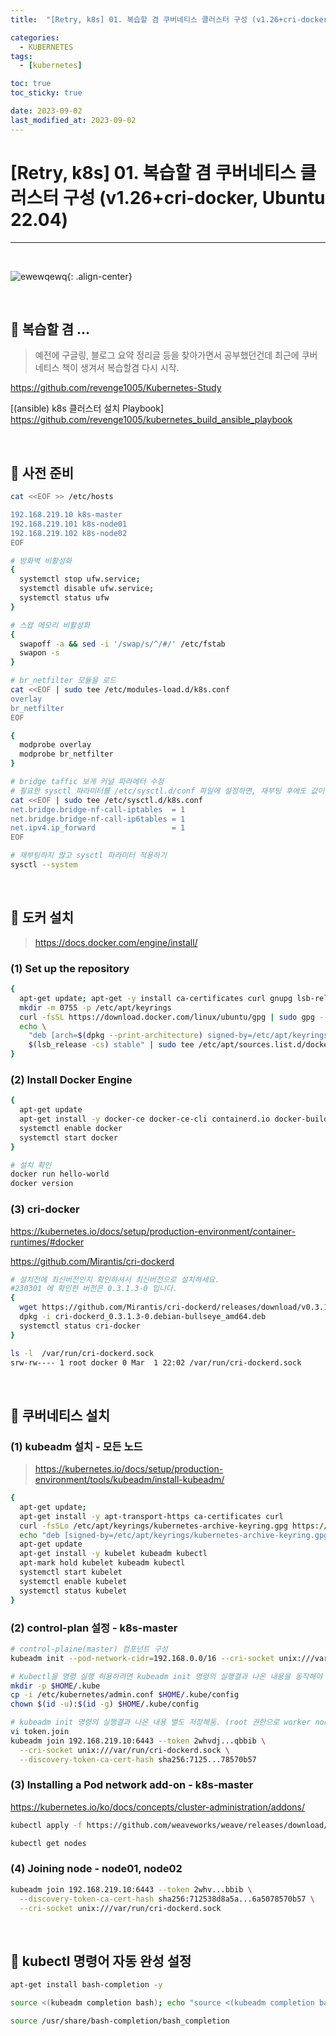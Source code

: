 ```yaml
---
title:  "[Retry, k8s] 01. 복습할 겸 쿠버네티스 클러스터 구성 (v1.26+cri-docker, Ubuntu 22.04) " 

categories:
  - KUBERNETES
tags:
  - [kubernetes]

toc: true
toc_sticky: true

date: 2023-09-02
last_modified_at: 2023-09-02
---
```

# [Retry, k8s] 01. 복습할 겸 쿠버네티스 클러스터 구성 (v1.26+cri-docker, Ubuntu 22.04)
---

<style>
table {
    font-size: 12pt;
}
table th:first-of-type {
    width: 5%;
}
table th:nth-of-type(2) {
    width: 15%;
}
table th:nth-of-type(3) {
    width: 50%;
}
table th:nth-of-type(4) {
    width: 30%;
}
</style>

<br>

![ewewqewq](https://user-images.githubusercontent.com/42735894/224997494-9559fdb4-836b-4780-a9ef-2821197f0352.png){: .align-center}

<br>

## 🔔 복습할 겸 ...

> 예전에 구글링, 블로그 요약 정리글 등을 찾아가면서 공부했던건데 최근에 쿠버네티스 책이 생겨서 복습할겸 다시 시작.

<https://github.com/revenge1005/Kubernetes-Study>

[(ansible) k8s 클러스터 설치 Playbook] <https://github.com/revenge1005/kubernetes_build_ansible_playbook>

<br>

## 🔔 사전 준비

```bash
cat <<EOF >> /etc/hosts

192.168.219.10 k8s-master
192.168.219.101 k8s-node01
192.168.219.102 k8s-node02
EOF

# 방화벽 비활성화
{
  systemctl stop ufw.service; 
  systemctl disable ufw.service; 
  systemctl status ufw
}

# 스왑 메모리 비활성화
{
  swapoff -a && sed -i '/swap/s/^/#/' /etc/fstab
  swapon -s
}

# br_netfilter 모듈을 로드
cat <<EOF | sudo tee /etc/modules-load.d/k8s.conf
overlay
br_netfilter
EOF

{ 
  modprobe overlay
  modprobe br_netfilter
}

# bridge taffic 보게 커널 파라메터 수정
# 필요한 sysctl 파라미터를 /etc/sysctl.d/conf 파일에 설정하면, 재부팅 후에도 값이 유지된다.
cat <<EOF | sudo tee /etc/sysctl.d/k8s.conf
net.bridge.bridge-nf-call-iptables  = 1
net.bridge.bridge-nf-call-ip6tables = 1
net.ipv4.ip_forward                 = 1
EOF

# 재부팅하지 않고 sysctl 파라미터 적용하기
sysctl --system
```

<br>

## 🔔 도커 설치

> <https://docs.docker.com/engine/install/>

### (1) Set up the repository

```bash
{
  apt-get update; apt-get -y install ca-certificates curl gnupg lsb-release
  mkdir -m 0755 -p /etc/apt/keyrings
  curl -fsSL https://download.docker.com/linux/ubuntu/gpg | sudo gpg --dearmor -o /etc/apt/keyrings/docker.gpg
  echo \
    "deb [arch=$(dpkg --print-architecture) signed-by=/etc/apt/keyrings/docker.gpg] https://download.docker.com/linux/ubuntu \
    $(lsb_release -cs) stable" | sudo tee /etc/apt/sources.list.d/docker.list > /dev/null
}
```

### (2) Install Docker Engine

```bash
{
  apt-get update
  apt-get install -y docker-ce docker-ce-cli containerd.io docker-buildx-plugin docker-compose-plugin
  systemctl enable docker
  systemctl start docker
}

# 설치 확인
docker run hello-world
docker version
```

### (3) cri-docker

<https://kubernetes.io/docs/setup/production-environment/container-runtimes/#docker>

<https://github.com/Mirantis/cri-dockerd>

```bash
# 설치전에 최신버전인지 확인하셔서 최신버전으로 설치하세요.
#230301 에 확인한 버전은 0.3.1.3-0 입니다.
{
  wget https://github.com/Mirantis/cri-dockerd/releases/download/v0.3.1/cri-dockerd_0.3.1.3-0.debian-bullseye_amd64.deb
  dpkg -i cri-dockerd_0.3.1.3-0.debian-bullseye_amd64.deb
  systemctl status cri-docker
}

ls -l  /var/run/cri-dockerd.sock
srw-rw---- 1 root docker 0 Mar  1 22:02 /var/run/cri-dockerd.sock
```

<br>

## 🔔 쿠버네티스 설치

### (1) kubeadm 설치 - 모든 노드

> <https://kubernetes.io/docs/setup/production-environment/tools/kubeadm/install-kubeadm/>

```bash
{
  apt-get update; 
  apt-get install -y apt-transport-https ca-certificates curl
  curl -fsSLo /etc/apt/keyrings/kubernetes-archive-keyring.gpg https://packages.cloud.google.com/apt/doc/apt-key.gpg
  echo "deb [signed-by=/etc/apt/keyrings/kubernetes-archive-keyring.gpg] https://apt.kubernetes.io/ kubernetes-xenial main" | sudo tee /etc/apt/sources.list.d/kubernetes.list
  apt-get update
  apt-get install -y kubelet kubeadm kubectl
  apt-mark hold kubelet kubeadm kubectl
  systemctl start kubelet
  systemctl enable kubelet
  systemctl status kubelet
}
```

### (2) control-plan 설정 - k8s-master

```bash
# control-plaine(master) 컴포넌트 구성
kubeadm init --pod-network-cidr=192.168.0.0/16 --cri-socket unix:///var/run/cri-dockerd.sock

# Kubectl을 명령 실행 허용하려면 kubeadm init 명령의 실행결과 나온 내용을 동작해야 함
mkdir -p $HOME/.kube
cp -i /etc/kubernetes/admin.conf $HOME/.kube/config
chown $(id -u):$(id -g) $HOME/.kube/config

# kubeadm init 명령의 실행결과 나온 내용 별도 저장해둠. (root 권한으로 worker node join을 위한 명령어. 별도 저장해둠.)
vi token.join
kubeadm join 192.168.219.10:6443 --token 2whvdj...qbbib \
  --cri-socket unix:///var/run/cri-dockerd.sock \
  --discovery-token-ca-cert-hash sha256:7125...78570b57
```

### (3) Installing a Pod network add-on - k8s-master

<https://kubernetes.io/ko/docs/concepts/cluster-administration/addons/>

```bash
kubectl apply -f https://github.com/weaveworks/weave/releases/download/v2.8.1/weave-daemonset-k8s.yaml

kubectl get nodes
```

### (4) Joining node - node01, node02

```bash
kubeadm join 192.168.219.10:6443 --token 2whv...bbib \
  --discovery-token-ca-cert-hash sha256:712538d8a5a...6a5078570b57 \
  --cri-socket unix:///var/run/cri-dockerd.sock
```

<br>

## 🔔 kubectl 명령어 자동 완성 설정

```bash
apt-get install bash-completion -y

source <(kubeadm completion bash); echo "source <(kubeadm completion bash)" >> ~/.bashrc 

source /usr/share/bash-completion/bash_completion
```

<br>